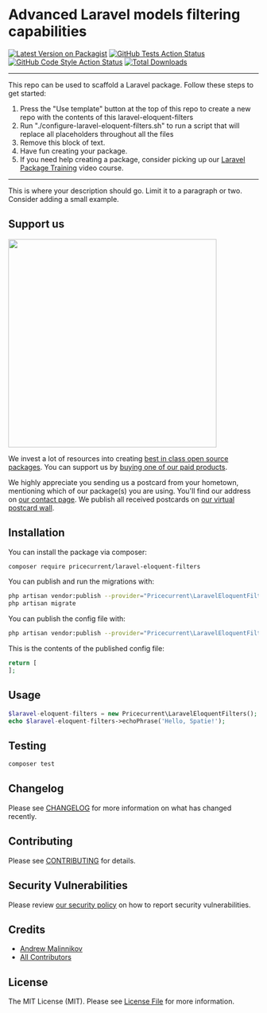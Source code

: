 # Advanced Laravel models filtering capabilities

[![Latest Version on Packagist](https://img.shields.io/packagist/v/pricecurrent/laravel-eloquent-filters.svg?style=flat-square)](https://packagist.org/packages/pricecurrent/laravel-eloquent-filters)
[![GitHub Tests Action Status](https://img.shields.io/github/workflow/status/pricecurrent/laravel-eloquent-filters/run-tests?label=tests)](https://github.com/pricecurrent/laravel-eloquent-filters/actions?query=workflow%3Arun-tests+branch%3Amaster)
[![GitHub Code Style Action Status](https://img.shields.io/github/workflow/status/pricecurrent/laravel-eloquent-filters/Check%20&%20fix%20styling?label=code%20style)](https://github.com/pricecurrent/laravel-eloquent-filters/actions?query=workflow%3A"Check+%26+fix+styling"+branch%3Amaster)
[![Total Downloads](https://img.shields.io/packagist/dt/pricecurrent/laravel-eloquent-filters.svg?style=flat-square)](https://packagist.org/packages/pricecurrent/laravel-eloquent-filters)

---
This repo can be used to scaffold a Laravel package. Follow these steps to get started:

1. Press the "Use template" button at the top of this repo to create a new repo with the contents of this laravel-eloquent-filters
2. Run "./configure-laravel-eloquent-filters.sh" to run a script that will replace all placeholders throughout all the files
3. Remove this block of text.
4. Have fun creating your package.
5. If you need help creating a package, consider picking up our <a href="https://laravelpackage.training">Laravel Package Training</a> video course.
---

This is where your description should go. Limit it to a paragraph or two. Consider adding a small example.

## Support us

[<img src="https://github-ads.s3.eu-central-1.amazonaws.com/laravel-eloquent-filters.jpg?t=1" width="419px" />](https://spatie.be/github-ad-click/laravel-eloquent-filters)

We invest a lot of resources into creating [best in class open source packages](https://spatie.be/open-source). You can support us by [buying one of our paid products](https://spatie.be/open-source/support-us).

We highly appreciate you sending us a postcard from your hometown, mentioning which of our package(s) you are using. You'll find our address on [our contact page](https://spatie.be/about-us). We publish all received postcards on [our virtual postcard wall](https://spatie.be/open-source/postcards).

## Installation

You can install the package via composer:

```bash
composer require pricecurrent/laravel-eloquent-filters
```

You can publish and run the migrations with:

```bash
php artisan vendor:publish --provider="Pricecurrent\LaravelEloquentFilters\LaravelEloquentFiltersServiceProvider" --tag="laravel-eloquent-filters-migrations"
php artisan migrate
```

You can publish the config file with:
```bash
php artisan vendor:publish --provider="Pricecurrent\LaravelEloquentFilters\LaravelEloquentFiltersServiceProvider" --tag="laravel-eloquent-filters-config"
```

This is the contents of the published config file:

```php
return [
];
```

## Usage

```php
$laravel-eloquent-filters = new Pricecurrent\LaravelEloquentFilters();
echo $laravel-eloquent-filters->echoPhrase('Hello, Spatie!');
```

## Testing

```bash
composer test
```

## Changelog

Please see [CHANGELOG](CHANGELOG.md) for more information on what has changed recently.

## Contributing

Please see [CONTRIBUTING](.github/CONTRIBUTING.md) for details.

## Security Vulnerabilities

Please review [our security policy](../../security/policy) on how to report security vulnerabilities.

## Credits

- [Andrew Malinnikov](https://github.com/pricecurrent)
- [All Contributors](../../contributors)

## License

The MIT License (MIT). Please see [License File](LICENSE.md) for more information.
